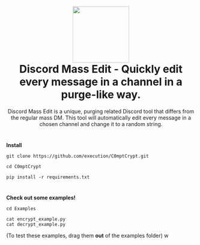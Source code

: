 <h1 align="center">
	<img src="https://ibb.co/TcXHH1K" width="150px"><br>
    Discord Mass Edit - Quickly edit every message in a channel in a purge-like way.
</h1>
<p align="center">
    Discord Mass Edit is a unique, purging related Discord tool that differs from the regular mass DM. This tool will automatically edit every message in a chosen channel and change it to a random string.
</p>

<h1></h1>

**Install**

```
git clone https://github.com/execution/C0mptCrypt.git
```

```
cd C0mptCrypt
```

```
pip install -r requirements.txt
```

<h1></h1>

**Check out some examples!**

```
cd Examples
```

```
cat encrypt_example.py
cat decrypt_example.py
```

(To test these examples, drag them **out** of the examples folder)
w
